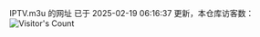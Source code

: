 IPTV.m3u 的网址 已于 2025-02-19 06:16:37 更新，本仓库访客数：![Visitor's Count](https://profile-counter.glitch.me/hero1898_tv/count.svg)
